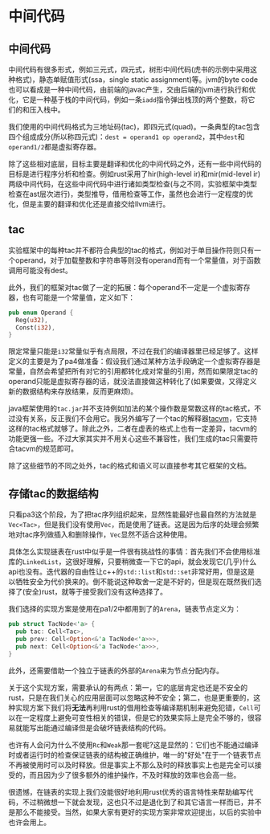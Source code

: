 # 中间代码

## 中间代码

中间代码有很多形式，例如三元式，四元式，树形中间代码(虎书的示例中采用这种格式)，静态单赋值形式(ssa，single static assignment)等。jvm的byte code也可以看成是一种中间代码，由前端的javac产生，交由后端的jvm进行执行和优化，它是一种基于栈的中间代码，例如一条`iadd`指令弹出栈顶的两个整数，将它们的和压入栈中。

我们使用的中间代码格式为三地址码(tac)，即四元式(quad)。一条典型的tac包含四个组成成分(所以称四元式)：`dest = operand1 op operand2`，其中`dest`和`operand1/2`都是虚拟寄存器。

除了这些相对底层，目标主要是翻译和优化的中间代码之外，还有一些中间代码的目标是进行程序分析和检查。例如rust采用了hir(high-level ir)和mir(mid-level ir)两级中间代码，在这些中间代码中进行诸如类型检查(与之不同，实验框架中类型检查在ast层次进行)，类型推导，借用检查等工作，虽然也会进行一定程度的优化，但是主要的翻译和优化还是直接交给llvm进行。

## tac

实验框架中的每种tac并不都符合典型的tac的格式，例如对于单目操作符则只有一个operand，对于加载整数和字符串等则没有operand而有一个常量值，对于函数调用可能没有dest。

此外，我们的框架对tac做了一定的拓展：每个operand不一定是一个虚拟寄存器，也有可能是一个常量值，定义如下：

```rust
pub enum Operand {
  Reg(u32),
  Const(i32),
}
```

限定常量只能是`i32`常量似乎有点局限，不过在我们的编译器里已经足够了。这样定义的主要是为了pa4做准备：假设我们通过某种方法手段确定一个虚拟寄存器是常量，自然会希望把所有对它的引用都转化成对常量的引用，然而如果限定tac的operand只能是虚拟寄存器的话，就没法直接做这种转化了(如果要做，又得定义新的数据结构来存放结果，反而更麻烦)。

java框架使用的`tac.jar`并不支持例如加法的某个操作数是常数这样的tac格式，不过没有关系，反正我们不会用它。我另外编写了一个tac的解释器[tacvm](https://github.com/MashPlant/tacvm)，它支持这样的tac格式就够了。除此之外，二者在虚表的格式上也有一定差异，tacvm的功能更强一些。不过大家其实并不用关心这些不兼容性，我们生成的tac只需要符合tacvm的规范即可。

除了这些细节的不同之处外，tac的格式和语义可以直接参考其它框架的文档。

## 存储tac的数据结构

只看pa3这个阶段，为了把tac序列组织起来，显然性能最好也最自然的方法就是`Vec<Tac>`，但是我们没有使用`Vec`，而是使用了链表。这是因为后序的处理会频繁地对tac序列做插入和删除操作，`Vec`显然不适合这种使用。

具体怎么实现链表在rust中似乎是一件很有挑战性的事情：首先我们不会使用标准库的`LinkedList`，这很好理解，只要稍微查一下它的api，就会发现它(几乎)什么api也没有。迭代器的自由性让c++的`std::list`和`std::set`非常好用，但是这是以牺牲安全为代价换来的。倒不能说这种取舍一定是不好的，但是现在既然我们选择了(安全)rust，就等于接受我们没有这种选择了。

我们选择的实现方案是使用在pa1/2中都用到了的`Arena`，链表节点定义为：

```rust
pub struct TacNode<'a> {
  pub tac: Cell<Tac>,
  pub prev: Cell<Option<&'a TacNode<'a>>>,
  pub next: Cell<Option<&'a TacNode<'a>>>,
}
```

此外，还需要借助一个独立于链表的外部的`Arena`来为节点分配内存。

关于这个实现方案，需要承认的有两点：第一，它的底层肯定也还是不安全的rust，只是在我们关心的应用层面可以忽略这种不安全；第二，也是更重要的，这种实现方案下我们将**无法**再利用rust的借用检查等编译期机制来避免犯错，`Cell`可以在一定程度上避免可变性相关的错误，但是它的效果实际上是完全不够的，很容易就能写出能通过编译但是会破坏链表结构的代码。

也许有人会问为什么不使用`Rc`和`Weak`那一套呢?这是显然的：它们也不能通过编译时或者运行时的检查保证链表的结构被正确维护，唯一的"好处"在于一个链表节点不再被使用时可以及时释放。但是事实上不那么及时的释放事实上也是完全可以接受的，而且因为少了很多额外的维护操作，不及时释放的效率也会高一些。

很遗憾，在链表的实现上我们没能很好地利用rust优秀的语言特性来帮助编写代码，不过稍微想一下就会发现，这也只不过是退化到了和其它语言一样而已，并不是那么不能接受。当然，如果大家有更好的实现方案非常欢迎提出，以后的实验中也许会用上。